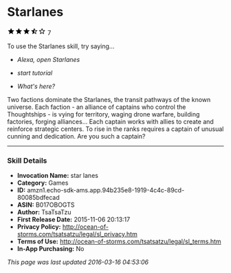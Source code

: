 # Starlanes
![3.6 stars](../../../images/ic_star_black_18dp_1x.png)![3.6 stars](../../../images/ic_star_black_18dp_1x.png)![3.6 stars](../../../images/ic_star_black_18dp_1x.png)![3.6 stars](../../../images/ic_star_half_black_18dp_1x.png)![3.6 stars](../../../images/ic_star_border_black_18dp_1x.png) 7

To use the Starlanes skill, try saying...

* *Alexa, open Starlanes*

* *start tutorial*

* *What's here?*

Two factions dominate the Starlanes, the transit pathways of the known universe. Each faction - an alliance of captains who control the Thoughtships - is vying for territory, waging drone warfare, building factories, forging alliances... Each captain works with allies to create and reinforce strategic centers. To rise in the ranks requires a captain of unusual cunning and dedication. Are you such a captain?

***

### Skill Details

* **Invocation Name:** star lanes
* **Category:** Games
* **ID:** amzn1.echo-sdk-ams.app.94b235e8-1919-4c4c-89cd-80085bdfecad
* **ASIN:** B017OBOGTS
* **Author:** TsaTsaTzu
* **First Release Date:** 2015-11-06 20:13:17
* **Privacy Policy:** http://ocean-of-storms.com/tsatsatzu/legal/sl_privacy.htm
* **Terms of Use:** http://ocean-of-storms.com/tsatsatzu/legal/sl_terms.htm
* **In-App Purchasing:** No

*This page was last updated 2016-03-16 04:53:06*
